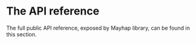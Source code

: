 # The API reference

The full public API reference, exposed by Mayhap library, can be found in this section.